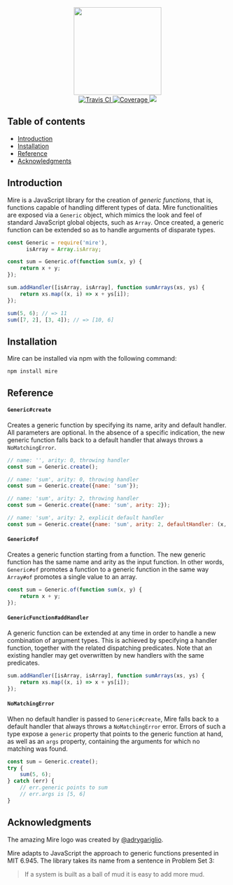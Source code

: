 <div align="center">
    <img src="https://www.dropbox.com/s/8ti7tq6b3o0mzgc/mire.png?raw=1" width="200"/>
</div>

<div align="center">
  <a href="https://travis-ci.org/iliocatallo/mire">
    <img src="https://travis-ci.org/iliocatallo/mire.svg?branch=master" alt="Travis CI"/>
  </a>
  <a href="https://coveralls.io/github/iliocatallo/mire">
    <img src="https://coveralls.io/repos/github/iliocatallo/mire/badge.svg?branch=master" alt="Coverage"/>
  </a>
  <a href="https://david-dm.org/iliocatallo/mire" title="Dependencies status">
    <img src="https://david-dm.org/iliocatallo/mire/status.svg"/>
  </a>
</div>

## Table of contents

- [Introduction](#introduction)
- [Installation](#installation)
- [Reference](#reference)
- [Acknowledgments](#acknowledgments)

## Introduction

Mire is a JavaScript library for the creation of _generic functions_, that is, functions capable of handling different types of data. Mire functionalities are exposed via a `Generic` object, which mimics the look and feel of standard JavaScript global objects, such as `Array`. Once created, a generic function can be extended so as to handle arguments of disparate types.

```javascript
const Generic = require('mire'),
      isArray = Array.isArray;

const sum = Generic.of(function sum(x, y) {
    return x + y;
});

sum.addHandler([isArray, isArray], function sumArrays(xs, ys) {
    return xs.map((x, i) => x + ys[i]);
});

sum(5, 6); // => 11
sum([7, 2], [3, 4]); // => [10, 6]
```

## Installation

Mire can be installed via npm with the following command:

```
npm install mire
```

## Reference

#### `Generic#create`

Creates a generic function by specifying its name, arity and default handler. All parameters are optional. In the absence of a specific indication, the new generic function falls back to a default handler that always throws a `NoMatchingError`.

```javascript
// name: '', arity: 0, throwing handler
const sum = Generic.create();

// name: 'sum', arity: 0, throwing handler
const sum = Generic.create({name: 'sum'});

// name: 'sum', arity: 2, throwing handler
const sum = Generic.create({name: 'sum', arity: 2});

// name: 'sum', arity: 2, explicit default handler
const sum = Generic.create({name: 'sum', arity: 2, defaultHandler: (x, y) => x + y})
```

#### `Generic#of`

Creates a generic function starting from a function. The new generic function has the same name and arity as the input function. In other words, `Generic#of` promotes a function to a generic function in the same way `Array#of` promotes a single value to an array.

```javascript
const sum = Generic.of(function sum(x, y) {
    return x + y;
});
```

#### `GenericFunction#addHandler`

A generic function can be extended at any time in order to handle a new combination of argument types. This is achieved by specifying a handler function, together with the related dispatching predicates. Note that an existing handler may get overwritten by new handlers with the same predicates.

```javascript
sum.addHandler([isArray, isArray], function sumArrays(xs, ys) {
    return xs.map((x, i) => x + ys[i]);
});
```

#### `NoMatchingError`

When no default handler is passed to `Generic#create`, Mire falls back to a default handler that always throws a `NoMatchingError` error. Errors of such a type expose a `generic` property that points to the generic function at hand, as well as an `args` property, containing the arguments for which no matching was found.

```javascript
const sum = Generic.create();
try {
    sum(5, 6);
} catch (err) {
    // err.generic points to sum
    // err.args is [5, 6]
}
```

## Acknowledgments

The amazing Mire logo was created by [@adrygariglio](https://github.com/adrygariglio).

Mire adapts to JavaScript the approach to generic functions presented in MIT 6.945. The library takes its name from a sentence in Problem Set 3:

> If a system is built as a ball of mud it is easy to add more mud.
